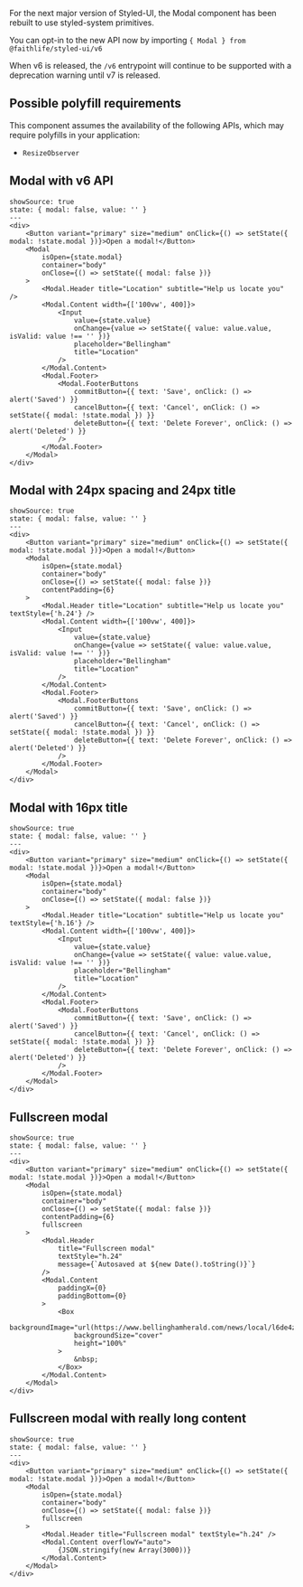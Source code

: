 For the next major version of Styled-UI, the Modal component has been rebuilt to use styled-system primitives.

You can opt-in to the new API now by importing `{ Modal } from @faithlife/styled-ui/v6`

When v6 is released, the `/v6` entrypoint will continue to be supported with a deprecation warning until v7 is released.

## Possible polyfill requirements

This component assumes the availability of the following APIs, which may require polyfills in your application:

- `ResizeObserver`

## Modal with v6 API

```react
showSource: true
state: { modal: false, value: '' }
---
<div>
	<Button variant="primary" size="medium" onClick={() => setState({ modal: !state.modal })}>Open a modal!</Button>
	<Modal
		isOpen={state.modal}
		container="body"
		onClose={() => setState({ modal: false })}
	>
		<Modal.Header title="Location" subtitle="Help us locate you" />
		<Modal.Content width={['100vw', 400]}>
			<Input
				value={state.value}
				onChange={value => setState({ value: value.value, isValid: value !== '' })}
				placeholder="Bellingham"
				title="Location"
			/>
		</Modal.Content>
		<Modal.Footer>
			<Modal.FooterButtons
				commitButton={{ text: 'Save', onClick: () => alert('Saved') }}
				cancelButton={{ text: 'Cancel', onClick: () => setState({ modal: !state.modal }) }}
				deleteButton={{ text: 'Delete Forever', onClick: () => alert('Deleted') }}
			/>
		</Modal.Footer>
	</Modal>
</div>
```

## Modal with 24px spacing and 24px title

```react
showSource: true
state: { modal: false, value: '' }
---
<div>
	<Button variant="primary" size="medium" onClick={() => setState({ modal: !state.modal })}>Open a modal!</Button>
	<Modal
		isOpen={state.modal}
		container="body"
		onClose={() => setState({ modal: false })}
		contentPadding={6}
	>
		<Modal.Header title="Location" subtitle="Help us locate you" textStyle={'h.24'} />
		<Modal.Content width={['100vw', 400]}>
			<Input
				value={state.value}
				onChange={value => setState({ value: value.value, isValid: value !== '' })}
				placeholder="Bellingham"
				title="Location"
			/>
		</Modal.Content>
		<Modal.Footer>
			<Modal.FooterButtons
				commitButton={{ text: 'Save', onClick: () => alert('Saved') }}
				cancelButton={{ text: 'Cancel', onClick: () => setState({ modal: !state.modal }) }}
				deleteButton={{ text: 'Delete Forever', onClick: () => alert('Deleted') }}
			/>
		</Modal.Footer>
	</Modal>
</div>
```

## Modal with 16px title

```react
showSource: true
state: { modal: false, value: '' }
---
<div>
	<Button variant="primary" size="medium" onClick={() => setState({ modal: !state.modal })}>Open a modal!</Button>
	<Modal
		isOpen={state.modal}
		container="body"
		onClose={() => setState({ modal: false })}
	>
		<Modal.Header title="Location" subtitle="Help us locate you" textStyle={'h.16'} />
		<Modal.Content width={['100vw', 400]}>
			<Input
				value={state.value}
				onChange={value => setState({ value: value.value, isValid: value !== '' })}
				placeholder="Bellingham"
				title="Location"
			/>
		</Modal.Content>
		<Modal.Footer>
			<Modal.FooterButtons
				commitButton={{ text: 'Save', onClick: () => alert('Saved') }}
				cancelButton={{ text: 'Cancel', onClick: () => setState({ modal: !state.modal }) }}
				deleteButton={{ text: 'Delete Forever', onClick: () => alert('Deleted') }}
			/>
		</Modal.Footer>
	</Modal>
</div>
```

## Fullscreen modal

```react
showSource: true
state: { modal: false, value: '' }
---
<div>
	<Button variant="primary" size="medium" onClick={() => setState({ modal: !state.modal })}>Open a modal!</Button>
	<Modal
		isOpen={state.modal}
		container="body"
		onClose={() => setState({ modal: false })}
		contentPadding={6}
		fullscreen
	>
		<Modal.Header
			title="Fullscreen modal"
			textStyle="h.24"
			message={`Autosaved at ${new Date().toString()}`}
		/>
		<Modal.Content
			paddingX={0}
			paddingBottom={0}
		>
			<Box
				backgroundImage="url(https://www.bellinghamherald.com/news/local/l6de4z/picture53186905/alternates/LANDSCAPE_1140/Faithlife%201)"
				backgroundSize="cover"
				height="100%"
			>
				&nbsp;
			</Box>
		</Modal.Content>
	</Modal>
</div>
```

## Fullscreen modal with really long content

```react
showSource: true
state: { modal: false, value: '' }
---
<div>
	<Button variant="primary" size="medium" onClick={() => setState({ modal: !state.modal })}>Open a modal!</Button>
	<Modal
		isOpen={state.modal}
		container="body"
		onClose={() => setState({ modal: false })}
		fullscreen
	>
		<Modal.Header title="Fullscreen modal" textStyle="h.24" />
		<Modal.Content overflowY="auto">
			{JSON.stringify(new Array(3000))}
		</Modal.Content>
	</Modal>
</div>
```
